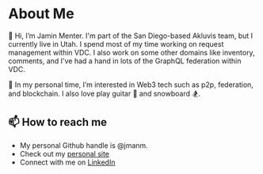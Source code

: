 # About Me

👋 Hi, I’m Jamin Menter. I'm part of the San Diego-based Akluvis team, but I currently live in Utah.
I spend most of my time working on request management within VDC. 
I also work on some other domains like inventory, comments, and I've had a hand in lots of the GraphQL federation within VDC.

👀 In my personal time, I’m interested in Web3 tech such as p2p, federation, and blockchain. I also love play guitar 🎸 and snowboard 🏂.

## 📫 How to reach me 

* My personal Github handle is @jmanm.
* Check out my [personal site](https://extrabits.io)
* Connect with me on [LinkedIn](https://linkedin.com/in/jamin-menter)

<!---
jmenter-equinix/jmenter-equinix is a ✨ special ✨ repository because its `README.md` (this file) appears on your GitHub profile.
You can click the Preview link to take a look at your changes.
--->
